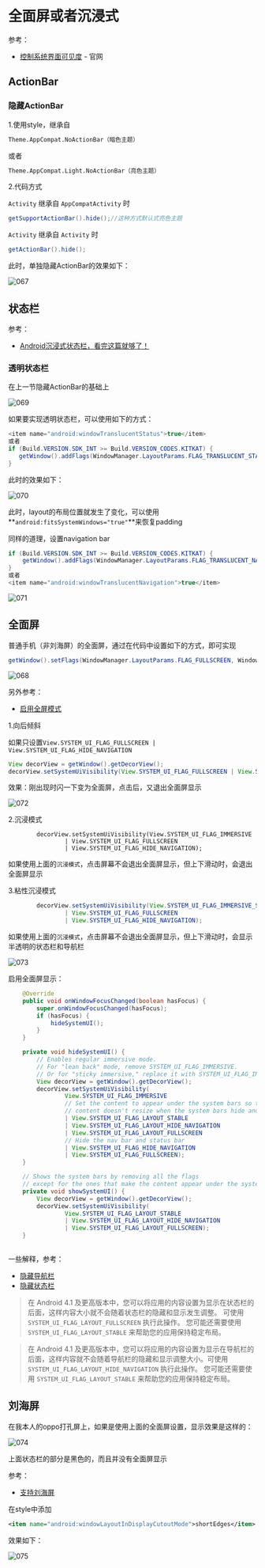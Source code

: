 # 全面屏或者沉浸式

参考：

+ [控制系统界面可见度](https://developer.android.com/training/system-ui?hl=zh-cn) - 官网



## ActionBar

### 隐藏ActionBar

1.使用style，继承自

```xml
Theme.AppCompat.NoActionBar（暗色主题）
```

或者

```xml
Theme.AppCompat.Light.NoActionBar（亮色主题）
```

2.代码方式

`Activity` 继承自 `AppCompatActivity` 时

```java
getSupportActionBar().hide();//这种方式默认式亮色主题
```

`Activity` 继承自 `Activity` 时

```java
getActionBar().hide();
```

此时，单独隐藏ActionBar的效果如下：

![067](https://github.com/winfredzen/Android-Basic/blob/master/UI/images/067.png)



## 状态栏

参考：

+ [Android沉浸式状态栏，看完这篇就够了！](https://blog.csdn.net/qq_34681580/article/details/103955191)



### 透明状态栏

在上一节隐藏ActionBar的基础上

![069](https://github.com/winfredzen/Android-Basic/blob/master/UI/images/069.png)

如果要实现透明状态栏，可以使用如下的方式：

```java
<item name="android:windowTranslucentStatus">true</item>
或者
if (Build.VERSION.SDK_INT >= Build.VERSION_CODES.KITKAT) {
   getWindow().addFlags(WindowManager.LayoutParams.FLAG_TRANSLUCENT_STATUS);
}
```

此时的效果如下：

![070](https://github.com/winfredzen/Android-Basic/blob/master/UI/images/070.png)

此时，layout的布局位置就发生了变化，可以使用**`android:fitsSystemWindows="true"`**来恢复padding



同样的道理，设置navigation bar

```java
if (Build.VERSION.SDK_INT >= Build.VERSION_CODES.KITKAT) {
    getWindow().addFlags(WindowManager.LayoutParams.FLAG_TRANSLUCENT_NAVIGATION);
}
或者
<item name="android:windowTranslucentNavigation">true</item>  
```

![071](https://github.com/winfredzen/Android-Basic/blob/master/UI/images/071.png)





## 全面屏

普通手机（非刘海屏）的全面屏，通过在代码中设置如下的方式，即可实现

```java
getWindow().setFlags(WindowManager.LayoutParams.FLAG_FULLSCREEN, WindowManager.LayoutParams.FLAG_FULLSCREEN);
```

![068](https://github.com/winfredzen/Android-Basic/blob/master/UI/images/068.png)





另外参考：

+ [启用全屏模式](https://developer.android.com/training/system-ui/immersive)



1.向后倾斜

如果只设置`View.SYSTEM_UI_FLAG_FULLSCREEN | View.SYSTEM_UI_FLAG_HIDE_NAVIGATION`

```java
View decorView = getWindow().getDecorView();
decorView.setSystemUiVisibility(View.SYSTEM_UI_FLAG_FULLSCREEN | View.SYSTEM_UI_FLAG_HIDE_NAVIGATION);
```

效果：刚出现时闪一下变为全面屏，点击后，又退出全面屏显示

![072](https://github.com/winfredzen/Android-Basic/blob/master/UI/images/072.gif)





2.沉浸模式

```
        decorView.setSystemUiVisibility(View.SYSTEM_UI_FLAG_IMMERSIVE
                | View.SYSTEM_UI_FLAG_FULLSCREEN
                | View.SYSTEM_UI_FLAG_HIDE_NAVIGATION);
```

如果使用上面的`沉浸模式`，点击屏幕不会退出全面屏显示，但上下滑动时，会退出全面屏显示



3.粘性沉浸模式

```java
        decorView.setSystemUiVisibility(View.SYSTEM_UI_FLAG_IMMERSIVE_STICKY
                | View.SYSTEM_UI_FLAG_FULLSCREEN
                | View.SYSTEM_UI_FLAG_HIDE_NAVIGATION);
```

如果使用上面的`沉浸模式`，点击屏幕不会退出全面屏显示，但上下滑动时，会显示半透明的状态栏和导航栏

![073](https://github.com/winfredzen/Android-Basic/blob/master/UI/images/073.png)





启用全面屏显示：

```java
    @Override
    public void onWindowFocusChanged(boolean hasFocus) {
        super.onWindowFocusChanged(hasFocus);
        if (hasFocus) {
            hideSystemUI();
        }
    }

    private void hideSystemUI() {
        // Enables regular immersive mode.
        // For "lean back" mode, remove SYSTEM_UI_FLAG_IMMERSIVE.
        // Or for "sticky immersive," replace it with SYSTEM_UI_FLAG_IMMERSIVE_STICKY
        View decorView = getWindow().getDecorView();
        decorView.setSystemUiVisibility(
                View.SYSTEM_UI_FLAG_IMMERSIVE
                // Set the content to appear under the system bars so that the
                // content doesn't resize when the system bars hide and show.
                | View.SYSTEM_UI_FLAG_LAYOUT_STABLE
                | View.SYSTEM_UI_FLAG_LAYOUT_HIDE_NAVIGATION
                | View.SYSTEM_UI_FLAG_LAYOUT_FULLSCREEN
                // Hide the nav bar and status bar
                | View.SYSTEM_UI_FLAG_HIDE_NAVIGATION
                | View.SYSTEM_UI_FLAG_FULLSCREEN);
    }

    // Shows the system bars by removing all the flags
    // except for the ones that make the content appear under the system bars.
    private void showSystemUI() {
        View decorView = getWindow().getDecorView();
        decorView.setSystemUiVisibility(
                View.SYSTEM_UI_FLAG_LAYOUT_STABLE
                | View.SYSTEM_UI_FLAG_LAYOUT_HIDE_NAVIGATION
                | View.SYSTEM_UI_FLAG_LAYOUT_FULLSCREEN);
    }
    
```



一些解释，参考：

+ [隐藏导航栏](https://developer.android.com/training/system-ui/navigation?hl=zh-cn)
+ [隐藏状态栏](https://developer.android.com/training/system-ui/status?hl=zh-cn)



> 在 Android 4.1 及更高版本中，您可以将应用的内容设置为显示在状态栏的后面，这样内容大小就不会随着状态栏的隐藏和显示发生调整。 可使用 `SYSTEM_UI_FLAG_LAYOUT_FULLSCREEN` 执行此操作。 您可能还需要使用 `SYSTEM_UI_FLAG_LAYOUT_STABLE` 来帮助您的应用保持稳定布局。



> 在 Android 4.1 及更高版本中，您可以将应用的内容设置为显示在导航栏的后面，这样内容就不会随着导航栏的隐藏和显示调整大小。可使用 `SYSTEM_UI_FLAG_LAYOUT_HIDE_NAVIGATION` 执行此操作。 您可能还需要使用 `SYSTEM_UI_FLAG_LAYOUT_STABLE` 来帮助您的应用保持稳定布局。



## 刘海屏

在我本人的oppo打孔屏上，如果是使用上面的全面屏设置，显示效果是这样的：

![074](https://github.com/winfredzen/Android-Basic/blob/master/UI/images/074.png)

上面状态栏的部分是黑色的，而且并没有全面屏显示

参考：

+ [支持刘海屏](https://developer.android.com/guide/topics/display-cutout?hl=zh-cn)



在style中添加

```xml
<item name="android:windowLayoutInDisplayCutoutMode">shortEdges</item>
```

效果如下：

![075](https://github.com/winfredzen/Android-Basic/blob/master/UI/images/075.png)



























